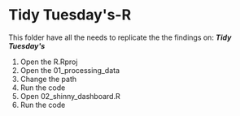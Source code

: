 # Tidy Tuesday's-R 

This folder have all the needs to replicate the the findings on: 
             ***Tidy Tuesday's***

1. Open the R.Rproj
2. Open the 01_processing_data
3. Change the path
4. Run the code
4. Open 02_shinny_dashboard.R
5. Run the code

